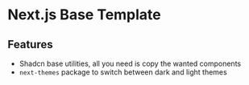 # Next.js Base Template

## Features

- Shadcn base utilities, all you need is copy the wanted components
- `next-themes` package to switch between dark and light themes
